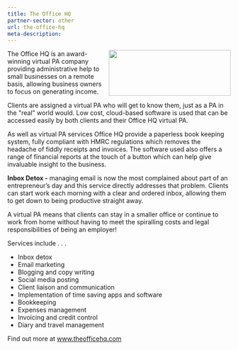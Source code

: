 ```yaml
---
title: The Office HQ
partner-sector: other
url: the-office-hq
meta-description:
---
```


<p><img alt="" src="//clarity-strategies.github.io/ie-uploads/uploads/about/The_Office_HQ_RGB_275px.jpg" style="float:right; height:103px; width:275px" />The Office HQ is an award-winning virtual PA company providing administrative help to small businesses on a remote basis, allowing business owners to focus on generating income.&nbsp;</p><p>Clients are assigned a virtual PA who will get to know them, just as a PA in the &quot;real&quot; world would. Low cost, cloud-based software is used that can be accessed easily by both clients and their Office HQ virtual PA.</p><p>As well as virtual PA services Office HQ provide a paperless book keeping system, fully compliant with HMRC regulations which removes the headache of fiddly receipts and invoices. The software used also offers a range of financial reports at the touch of a button which can help give invaluable insight to the business.</p><p><strong>Inbox Detox -</strong> managing email is now the most complained about part of an entrepreneur&rsquo;s day and this service directly addresses that problem. Clients can start work each morning with a clear and ordered inbox, allowing them to get down to being productive straight away.</p><p>A&nbsp;virtual PA means that clients can stay in a smaller office or continue to work from home without having to meet the spiralling costs and legal responsibilities of being an employer!</p><p>Services include . . .</p><ul><li>Inbox detox</li><li>Email marketing</li><li>Blogging and copy writing</li><li>Social media posting</li><li>Client liaison and communication</li><li>Implementation of time saving apps and software</li><li>Bookkeeping</li><li>Expenses management</li><li>Invoicing and credit control</li><li>Diary and travel management</li></ul><p>Find out more at <a href="http://www.theofficehq.com/" target="_blank">www.theofficehq.com</a></p>